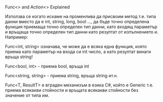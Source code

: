 Func<> and Action<> Explained

Използва се когато искаме на променлива да присвоим метод т.е. типа данни вместо да е int, string, long, bool ..., да бъде точно определена функция приемаща точно определен тип данни, като входящ параметър и връщаща точно определен тип данни като резултат от изпълнението и. Например:

Func<int, string> означава, че може да е всяка една функция, която приема като параметър на входа си int число, а като резултат винаги връща string!

Func<bool, int> - приема bool, връща int

Func<string, string> - приема string, връща string ит.н.

Func<T, ResultT> е вграден механизъм в езика C#, който е Generic т.е. приема всякакви стойности и връщата всякакви стойности без значение от типа им.
